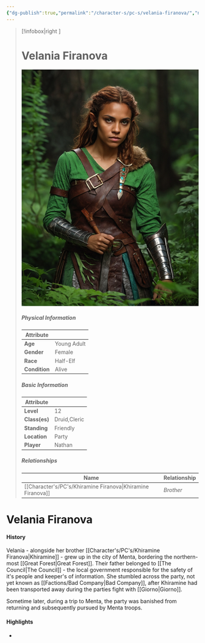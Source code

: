 ```yaml
---
{"dg-publish":true,"permalink":"/character-s/pc-s/velania-firanova/","noteIcon":""}
---
```


>[!infobox|right ]
># **Velania Firanova**
>![Velania.jpg|cover h-small](/img/user/Attachments/Characters/Velania.jpg)
>##### **Physical Information**
>| Attribute | | 
>---|---|
>| **Age** | Young Adult |
>| **Gender** | Female |
>| **Race** | Half-Elf |
>| **Condition** | Alive |
>##### **Basic Information**
>| Attribute | |
>---|---|
>| **Level** | 12 |
>| **Class(es)** | Druid,Cleric |
>| **Standing** | Friendly |
>| **Location** | Party |
>| **Player** | Nathan |
>##### **Relationships**
>| Name | Relationship |
>---| ---|
>| [[Character's/PC's/Khiramine Firanova\|Khiramine Firanova]] | *Brother* |

# Velania Firanova
#### History

Velania - alongside her brother [[Character's/PC's/Khiramine Firanova\|Khiramine]] - grew up in the city of Menta, bordering the northern-most [[Great Forest\|Great Forest]]. Their father belonged to [[The Council\|The Council]] - the local government responsible for the safety of it's people and keeper's of information. She stumbled across the party, not yet known as [[Factions/Bad Company\|Bad Company]], after Khiramine had been transported away during the parties fight with [[Giorno\|Giorno]].

Sometime later, during a trip to Menta, the party was banished from returning and subsequently pursued by Menta troops.

#### Highlights

- 